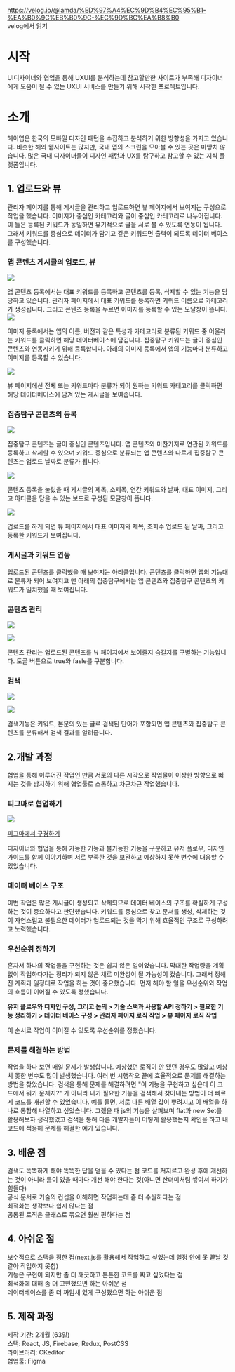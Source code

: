 
https://velog.io/@lamda/%ED%97%A4%EC%9D%B4%EC%95%B1-%EA%B0%9C%EB%B0%9C-%EC%9D%BC%EA%B8%B0 </br>
velog에서 읽기

# 시작

UI디자이너와 협업을 통해 UXUI를 분석하는데 참고할만한 사이트가 부족해 디자이너에게 도움이 될 수 있는 UXUI 서비스를 만들기 위해 시작한 프로젝트입니다.


# 소개 
헤이앱은 한국의 모바일 디자인 패턴을 수집하고 분석하기 위한 방향성을 가지고 있습니다. 비슷한 해외 웹사이트는 많지만, 국내 앱의 스크린을 모아볼 수 있는 곳은 마땅치 않습니다. 많은 국내 디자이너들이 디자인 패턴과 UX를 탐구하고 참고할 수 있는 지식 플랫폼입니다.


## 1. 업로드와 뷰

관리자 페이지를 통해 게시글을 관리하고 업로드하면 뷰 페이지에서 보여지는 구성으로 작업을 했습니다. 이미지가 중심인 카테고리와 글이 중심인 카테고리로 나누어집니다. 이 둘은 등록된 키워드가 동일하면 유기적으로 글을 서로 볼 수 있도록 연동이 됩니다. 그래서 키워드를 중심으로 데이터가 담기고 같은 키워드면 출력이 되도록 데이터 베이스를 구성했습니다.


### 앱 콘텐츠 게시글의 업로드, 뷰

![](https://images.velog.io/images/lamda/post/e7d78d06-43f3-465a-9e8c-3886697dcbb2/image.png)

앱 콘텐츠 등록에서는 대표 키워드를 등록하고 콘텐츠를 등록, 삭제할 수 있는 기능을 담당하고 있습니다. 관리자 페이지에서 대표 키워드를 등록하면 키워드 이름으로 카테고리가 생성됩니다. 그리고 콘텐츠 등록을 누르면 이미지를 등록할 수 있는 모달창이 뜹니다.
![](https://images.velog.io/images/lamda/post/93559f2d-0bb6-4c1f-b047-174f07700ed6/image.png)

이미지 등록에서는 앱의 이름, 버전과 같은 특성과 카테고리로 분류된 키워드 중 어울리는 키워드를 클릭하면 해당 데이터베이스에 담깁니다. 집중탐구 키워드는 글이 중심인 콘텐츠와 연동시키기 위해 등록합니다. 아래의 이미지 등록에서 앱의 기능마다 분류하고 이미지를 등록할 수 있습니다.

![](https://images.velog.io/images/lamda/post/349d7ade-8383-4897-8774-0c0ac3c6f759/image.png)

뷰 페이지에선 전체 또는 키워드마다 분류가 되어 원하는 키워드 카테고리를 클릭하면 해당 데이터베이스에 담겨 있는 게시글을 보여줍니다.


### 집중탐구 콘텐츠의 등록


![](https://images.velog.io/images/lamda/post/e89176c0-2291-47af-a3d0-7f996ac7adb1/image.png)

집중탐구 콘텐츠는 글이 중심인 콘텐츠입니다. 앱 콘텐츠와 마찬가지로 연관된 키워드를 등록하고 삭제할 수 있으며 키워드 중심으로 분류되는 앱 콘텐츠와 다르게 집중탐구 콘텐츠는 업로드 날짜로 분류가 됩니다. 

![](https://images.velog.io/images/lamda/post/2a596dfb-b333-4ec7-b609-0680ef2c67ff/%E1%84%92%E1%85%AA%E1%84%86%E1%85%A7%E1%86%AB-%E1%84%80%E1%85%B5%E1%84%85%E1%85%A9%E1%86%A8-2021-11-23-%E1%84%8B%E1%85%A9%E1%84%92%E1%85%AE-4.18.54.gif)

콘텐츠 등록을 눌렀을 때 게시글의 제목, 소제목, 연간 키워드와 날짜, 대표 이미지, 그리고 아티클을 담을 수 있는 보드로 구성된 모달창이 뜹니다.


![](https://images.velog.io/images/lamda/post/c72992fd-5f81-4ab1-953d-64b5f6bea560/image.png)

업로드를 하게 되면 뷰 페이지에서 대표 이미지와 제목, 조회수 업로드 된 날짜, 그리고 등록한 키워드가 보여집니다.

### 게시글과 키워드 연동 




업로드된 콘텐츠를 클릭했을 때 보여지는 아티클입니다. 콘텐츠를 클릭하면 앱의 기능대로 분류가 되어 보여지고 맨 아래의 집중탐구에서는 앱 콘텐츠와 집중탐구 콘텐츠의 키워드가 일치했을 때 보여집니다. 

### 콘텐츠 관리 

![](https://images.velog.io/images/lamda/post/9c5a59ab-1f09-42a7-b922-bf310dc0737f/image.png)

![](https://images.velog.io/images/lamda/post/0883160a-5a16-4610-8b96-e9e84023ae1d/image.png)

콘텐츠 관리는 업로드된 콘텐츠를 뷰 페이지에서 보여줄지 숨길지를 구별하는 기능입니다. 토글 버튼으로 true와 fasle를 구분합니다.


### 검색

![](https://images.velog.io/images/lamda/post/e34dd9d0-1ff8-4345-8038-1a4ff34baf7d/%E1%84%89%E1%85%B3%E1%84%8F%E1%85%B3%E1%84%85%E1%85%B5%E1%86%AB%E1%84%89%E1%85%A3%E1%86%BA%202021-11-23%20%E1%84%8B%E1%85%A9%E1%84%92%E1%85%AE%204.45.47.png)

![](https://images.velog.io/images/lamda/post/c1540bb0-7b15-43bd-9b83-70f366312d16/%E1%84%89%E1%85%B3%E1%84%8F%E1%85%B3%E1%84%85%E1%85%B5%E1%86%AB%E1%84%89%E1%85%A3%E1%86%BA%202021-11-23%20%E1%84%8B%E1%85%A9%E1%84%92%E1%85%AE%204.45.56.png)

검색기능은 키워드, 본문의 있는 글로 검색된 단어가 포함되면 앱 콘텐츠와 집중탐구 콘텐츠를 분류해서 검색 결과를 알려줍니다.

## 2.개발 과정

협업을 통해 이루어진 작업인 만큼 서로의 다른 시각으로 작업물이 이상한 방향으로 빠지는 것을 방지하기 위해 협업툴로 소통하고 차근차근 작업했습니다.

### 피그마로 협업하기 

![](https://images.velog.io/images/lamda/post/efd29f67-6c01-4aa2-8b16-6bff17568deb/image.png)

[피그마에서 구경하기](https://www.figma.com/file/sORmu6uHgQBQ3s3RTUHNCR/heyapp?node-id=0%3A1)



디자이너와 협업을 통해 가능한 기능과 불가능한 기능을 구분하고 유저 플로우, 디자인 가이드를 함께 이야기하며 서로 부족한 것을 보완하고 예상하지 못한 변수에 대응할 수 있었습니다.

### 데이터 베이스 구조

이번 작업은 많은 게시글이 생성되고 삭제되므로 데이터 베이스의 구조를 확실하게 구성하는 것이 중요하다고 판단했습니다. 키워드를 중심으로 찾고 문서를 생성, 삭제하는 것이 자연스럽고 불필요한 데이터가 업로드되는 것을 막기 위해 효율적인 구조로 구성하려고 노력했습니다.

### 우선순위 정하기
혼자서 하나의 작업물을 구현하는 것은 쉽지 않은 일이었습니다. 막대한 작업량을 계획 없이 작업하다가는 정리가 되지 않은 채로 미완성이 될 가능성이 컸습니다. 그래서 정해진 계획과 일정대로 작업을 하는 것이 중요했습니다. 먼저 해야 할 일을 우선순위와 작업의 흐름이 이어질 수 있도록 정했습니다.

<strong>유저 플로우와 디자인 구성, 그리고 논의 > 기술 스택과 사용할 API 정하기 > 필요한 기능 정리하기 >  데이터 베이스 구성 > 관리자 페이지 로직 작업 > 뷰 페이지 로직 작업</strong>

이 순서로 작업이 이어질 수 있도록 우선순위를 정했습니다.

### 문제를 해결하는 방법

작업을 하다 보면 매일 문제가 발생합니다. 예상했던 로직이 안 됐던 경우도 많았고 예상치 못한 변수도 많이 발생했습니다. 여러 번 시행착오 끝에 효율적으로 문제를 해결하는 방법을 찾았습니다. 검색을 통해 문제를 해결하려면 "이 기능을 구현하고 싶은데 이 코드에서 뭐가 문제지?" 가 아니라 내가 필요한 기능을 검색해서 찾아내는 방법이 더 빠르게 코드를 개선할 수 있었습니다. 예를 들면, 서로 다른 배열 값이 뿌려지고 이 배열을 하나로 통합해 나열하고 싶었습니다. 그랬을 때 js의 기능을 살펴보며 flat과 new Set를 활용해보자 생각했었고 검색을 통해 다른 개발자들이 어떻게 활용했는지 확인을 하고 내 코드에 적용해 문제를 해결한 예가 있습니다. 


## 3. 배운 점

검색도 똑똑하게 해야 똑똑한 답을 얻을 수 있다는 점
코드를 저지르고 완성 후에 개선하는 것이 아니라 틈이 있을 때마다 개선 해야 한다는 것(아니면 산더미처럼 쌓여서 하기가 힘들다)</br>
공식 문서로 기술의 컨셉을 이해하면 작업하는데 좀 더 수월하다는 점</br>
최적화는 생각보다 쉽지 않다는 점</br>
공통된 로직은 클래스로 묶으면 훨씬 편하다는 점</br>

## 4. 아쉬운 점

보수적으로 스택을 정한 점(next.js를 활용해서 작업하고 싶었는데 일정 안에 못 끝날 것 같아 작업하지 못함)</br>
기능은 구현이 되지만 좀 더 깨끗하고 튼튼한 코드를 짜고 싶었다는 점</br>
최적화에 대해 좀 더 고민했으면 하는 아쉬운 점</br>
데이터베이스를 좀 더 짜임새 있게 구성했으면 하는 아쉬운 점

## 5. 제작 과정

제작 기간: 2개월 (63일)</br>
스택: React, JS, Firebase, Redux, PostCSS</br>
라이브러리: CKeditor</br>
협업툴: Figma


